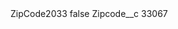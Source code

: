 <?xml version="1.0" encoding="UTF-8"?>
<CustomMetadata xmlns="http://soap.sforce.com/2006/04/metadata" xmlns:xsi="http://www.w3.org/2001/XMLSchema-instance" xmlns:xsd="http://www.w3.org/2001/XMLSchema">
    <label>ZipCode2033</label>
    <protected>false</protected>
    <values>
        <field>Zipcode__c</field>
        <value xsi:type="xsd:string">33067</value>
    </values>
</CustomMetadata>
